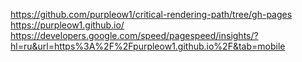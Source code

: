 https://github.com/purpleow1/critical-rendering-path/tree/gh-pages
https://purpleow1.github.io/
https://developers.google.com/speed/pagespeed/insights/?hl=ru&url=https%3A%2F%2Fpurpleow1.github.io%2F&tab=mobile